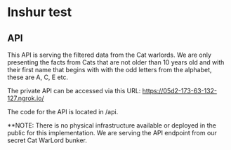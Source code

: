 # Inshur test

## API

This API is serving the filtered data from the Cat warlords. We are only presenting the facts from Cats that are not older than 10 years old and with their first name that begins with with the odd letters from the alphabet, these are A, C, E etc.

The private API can be accessed via this URL:
https://05d2-173-63-132-127.ngrok.io/

The code for the API is located in <ROOT>/api.

**NOTE: There is no physical infrastructure available or deployed in the public for this implementation. We are serving the API endpoint from our secret Cat WarLord bunker.
